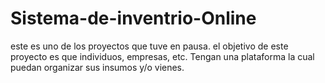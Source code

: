 # Sistema-de-inventrio-Online
este es uno de los proyectos que tuve en pausa. el objetivo de este proyecto es que individuos, empresas, etc. Tengan una plataforma la cual puedan organizar sus insumos y/o vienes.
